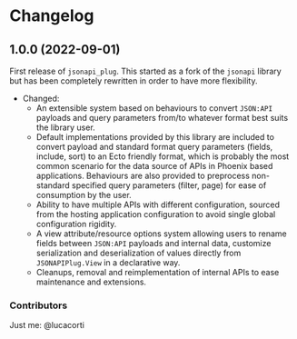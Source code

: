 # Changelog

## 1.0.0 (2022-09-01)

First release of `jsonapi_plug`. This started as a fork of the `jsonapi` library but has been completely rewritten in order to have more flexibility.

- Changed:
  - An extensible system based on behaviours to convert `JSON:API` payloads and query parameters from/to whatever format best suits the library user.
  - Default implementations provided by this library are included to convert payload and standard format query parameters (fields, include, sort) to an Ecto friendly format, which is probably the most common scenario for the data source of APIs in Phoenix based applications. Behaviours are also provided to preprocess non-standard specified query parameters (filter, page) for ease of consumption by the user.
  - Ability to have multiple APIs with different configuration, sourced from the hosting application configuration to avoid single global configuration rigidity.
  - A view attribute/resource options system allowing users to rename fields between `JSON:API` payloads and internal data, customize serialization and deserialization of values directly from `JSONAPIPlug.View` in a declarative way.
  - Cleanups, removal and reimplementation of internal APIs to ease maintenance and extensions.

### Contributors

Just me: @lucacorti
